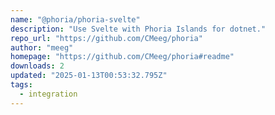 ```yaml
---
name: "@phoria/phoria-svelte"
description: "Use Svelte with Phoria Islands for dotnet."
repo_url: "https://github.com/CMeeg/phoria"
author: "meeg"
homepage: "https://github.com/CMeeg/phoria#readme"
downloads: 2
updated: "2025-01-13T00:53:32.795Z"
tags: 
  - integration
---
```

